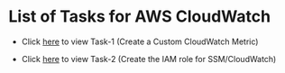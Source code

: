 # List of Tasks for AWS CloudWatch

- Click [here](./Task-1.md) to view Task-1 (Create a Custom CloudWatch Metric)

- Click [here](./Task-2.md) to view Task-2 (Create the IAM role for SSM/CloudWatch)
